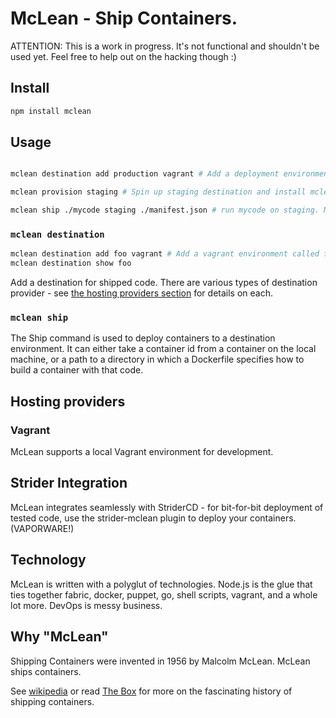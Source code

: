 # McLean - Ship Containers.

ATTENTION: This is a work in progress. It's not functional and shouldn't be used yet. Feel free to help out on the hacking though :)


## Install

```sh
npm install mclean
```


## Usage

```sh

mclean destination add production vagrant # Add a deployment environment

mclean provision staging # Spin up staging destination and install mclean dependencies.

mclean ship ./mycode staging ./manifest.json # run mycode on staging. Manifest specifies port etc.
```

### `mclean destination`

```sh
mclean destination add foo vagrant # Add a vagrant environment called foo
mclean destination show foo
```

Add a destination for shipped code. There are various types of destination provider - see [the hosting providers section](#Hosting_Providers) for details on each.



### `mclean ship`

The Ship command is used to deploy containers to a destination environment. It can either take a container id from a container on the local machine, or
a path to a directory in which a Dockerfile specifies how to build a container with that code.







## Hosting providers

### Vagrant
McLean supports a local Vagrant environment for development.









## Strider Integration

McLean integrates seamlessly with StriderCD - for bit-for-bit deployment of tested code, use the strider-mclean plugin to deploy your containers. (VAPORWARE!)



## Technology

McLean is written with a polyglut of technologies. Node.js is the glue that ties together fabric, docker, puppet, go, shell scripts, vagrant, and a whole lot more. DevOps is messy business.


## Why "McLean"

Shipping Containers were invented in 1956 by Malcolm McLean. McLean ships containers.

See [wikipedia](http://en.wikipedia.org/wiki/Malcom_McLean) or read [The Box](http://www.amazon.com/gp/product/0691136408/ref=as_li_ss_tl?ie=UTF8&camp=1789&creative=390957&creativeASIN=0691136408&linkCode=as2&tag=peterbradenco-20) for more on the fascinating history of shipping containers.
